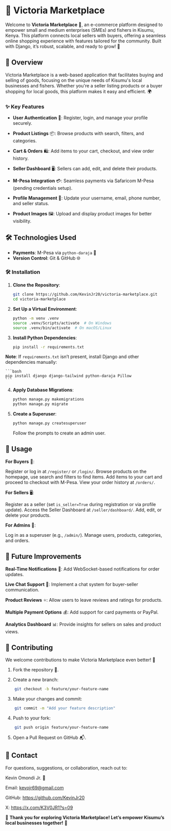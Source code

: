 # 🛒 Victoria Marketplace

Welcome to **Victoria Marketplace** 🌟, an e-commerce platform designed to empower small and medium enterprises (SMEs) and fishers in Kisumu, Kenya. This platform connects local sellers with buyers, offering a seamless online shopping experience with features tailored for the community. Built with Django, it’s robust, scalable, and ready to grow! 🚀

## 📜 Overview

Victoria Marketplace is a web-based application that facilitates buying and selling of goods, focusing on the unique needs of Kisumu's local businesses and fishers. Whether you're a seller listing products or a buyer shopping for local goods, this platform makes it easy and efficient. 🌍

### ✨ Key Features

- **User Authentication** 🔐: Register, login, and manage your profile securely.

- **Product Listings** 📦: Browse products with search, filters, and categories.

- **Cart & Orders** 🛍️: Add items to your cart, checkout, and view order history.

- **Seller Dashboard** 🖥️: Sellers can add, edit, and delete their products.

- **M-Pesa Integration** 💳: Seamless payments via Safaricom M-Pesa (pending credentials setup).

- **Profile Management** 👤: Update your username, email, phone number, and seller status.

- **Product Images** 🖼️: Upload and display product images for better visibility.

## 🛠️ Technologies Used

- **Payments**: M-Pesa via `python-daraja` 💸
- **Version Control**: Git & GitHub 🌐


### 🛠️ Installation

1. **Clone the Repository**:
   ```bash
   git clone https://github.com/KevinJr20/victoria-marketplace.git
   cd victoria-marketplace
    ```

2. **Set Up a Virtual Environment**:
    ```bash
    python -m venv .venv
    source .venv/Scripts/activate  # On Windows
    source .venv/bin/activate  # On macOS/Linux
    ```


3. **Install Python Dependencies**:
    ```bash
    pip install -r requirements.txt
    ```

**Note**: If `requirements.txt` isn’t present, install Django and other dependencies manually:

    ```bash
    pip install django django-tailwind python-daraja Pillow
    ```


4. **Apply Database Migrations**:
    ```bash
    python manage.py makemigrations
    python manage.py migrate
    ```


5. **Create a Superuser**:
    ```bash
    python manage.py createsuperuser
    ```

    Follow the prompts to create an admin user.




## 📖 Usage

**For Buyers** 🛒:

Register or log in at `/register/` or `/login/`.
Browse products on the homepage, use search and filters to find items.
Add items to your cart and proceed to checkout with M-Pesa.
View your order history at `/orders/`.


**For Sellers** 🖥️:

Register as a seller (set `is_seller=True` during registration or via profile update).
Access the Seller Dashboard at `/seller/dashboard/`.
Add, edit, or delete your products.


**For Admins** 🔧:

Log in as a superuser (e.g., `/admin/`).
Manage users, products, categories, and orders.


## 🔮 Future Improvements

**Real-Time Notifications** 🔔: Add WebSocket-based notifications for order updates.

**Live Chat Support** 💬: Implement a chat system for buyer-seller communication.

**Product Reviews** ⭐: Allow users to leave reviews and ratings for products.

**Multiple Payment Options** 💰: Add support for card payments or PayPal.

**Analytics Dashboard** 📊: Provide insights for sellers on sales and product views.


## 🤝 Contributing

We welcome contributions to make Victoria Marketplace even better! 🌟

1. Fork the repository 🍴.

2. Create a new branch:

```bash
    git checkout -b feature/your-feature-name
```


3. Make your changes and commit:

```bash
    git commit -m "Add your feature description"
```


4. Push to your fork:

```bash
    git push origin feature/your-feature-name
```

5. Open a Pull Request on GitHub 📬.

## 📧 Contact

For questions, suggestions, or collaboration, reach out to:

Kevin Omondi Jr. 📩

Email: kevojr69@gmail.com

GitHub: https://github.com/KevinJr20

X: https://x.com/K3V0JR1?s=09


🌟 **Thank you for exploring Victoria Marketplace! Let’s empower Kisumu’s local businesses together!** 🌟
